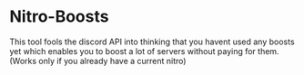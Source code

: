 # Nitro-Boosts
This tool fools the discord API into thinking that you havent used any boosts yet which enables you to boost a lot of servers without paying for them.(Works only if you already have a current nitro)

